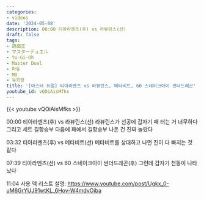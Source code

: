 ```yaml
---
categories:
- videos
date: '2024-05-08'
description: 00:00 티아라멘츠(후) vs 라뷰린스(선)
draft: false
tags:
- 遊戯王
- マスターデュエル
- Yu-Gi-Oh
- Master Duel
- 마듀
- MD
- 유희왕
title: '[마스터 듀얼] 티아라멘츠 vs 라뷰린스, 메타비트, 60 스네이크아이 썬더드래곤'
youtube_id: vQOiAisMfks
---
```



{{< youtube vQOiAisMfks >}}

00:00 티아라멘츠(후) vs 라뷰린스(선)
라뷰린스가 선공에 갑자기 패 터는 거 너무하다
그리고 세트 길항승부 다음에 패에서 길항승부 나온 건 진짜 놀랐다

03:32 티아라멘츠(후) vs 메타비트(선)
메타비트를 상대하고 나면 진이 다 빠지는 것 같다

07:39 티아라멘츠(선) vs 60 스네이크아이 썬더드래곤(후)
그런데 갑자기 천동이 나타났다

11:04 사용 덱 리스트
설명: https://www.youtube.com/post/Ugkx_0-uM6GrYUJ91wtKL_6Hov-W4mdvOiba